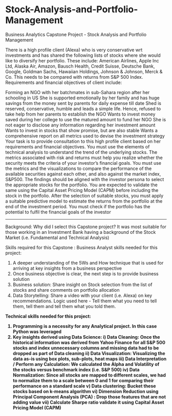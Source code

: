 # Stock-Analysis-and-Portfolio-Management
Business Analytics Capstone Project - Stock Analysis and Portfolio Management

There is a high profile client (Alexa) who is very conservative wrt investments and has shared the following lists of stocks where she would like to diversify her portfolio. These include: American Airlines, Apple Inc Ltd, Alaska Air, Amazon, Bausch Health, Credit Suisse, Deutsche Bank, Google, Goldman Sachs, Hawaiian Holdings, Johnson & Johnson, Merck & Co. This needs to be compared with returns from S&P 500 Index.
Requirements and financial objectives of client include:

Forming an NGO with her batchmates in sub-Sahara region after her schooling in US
She is supported emotionally by her family and has huge savings from the money sent by parents for daily expense till date
Shed is reserved, conservative, humble and leads a simple life. Hence, refused to take help from her parents to establish the NGO
Wants to invest money saved during her college to use the matured amount to fund her NGO
She is not eager to disclose any information regarding her investment amount
Wants to invest in stocks that show promise, but are also stable
Wants a comprehensive report on all metrics used to devise the investment strategy
Your task is to provide consultation to this high profile client based on her requirements and financial objectives.
You must use the elements of technical analysis to understand the trend of the underlying stocks. The metrics associated with risk and returns must help you realize whether the security meets the criteria of your investor’s financial goals.
You must use the metrics and the visualizations to compare the performance of the available securities against each other, and also against the market index, S&P500.
The findings should be aligned with the investor persona to select the appropriate stocks for the portfolio. You are expected to validate the same using the Capital Asset Pricing Model (CAPM) before including the stock in the portfolio.
After the selection of suitable stocks, you must apply a suitable predictive model to estimate the returns from the portfolio at the end of the investment period. You must check if the portfolio has the potential to fulfil the financial goals of the investor


--------------------------------------------------------------

Background: Why did I select this Capstone project?
It was most suitable for those working in an Investment Bank having a background of the Stock Market (i.e. Fundamental and Technical Analysis)

Skills required for this Capstone :
<A> Business Analyst skills needed for this project:
1. A deeper understanding of the 5Ws and How technique that is used for arriving at key insights from a business perspective
2. Once business objective is clear, the next step is to provide business solution
3. Business solution: Share insight on Stock selection from the list of stocks and share comments on portfolio allocation
4. Data Storytelling: Share a video with your client (i.e. Alexa) on key recommendations. Logic used here - Tell them what you need to tell them, tell them and tell them what you told them.

<B> Technical skills needed for this project:
1. Programming is a necessity for any Analytical project. In this case Python was leveraged
2. Key insights derived using Data Science:
i) Data Cleaning: Once the historical information was derived from Yahoo Finance for all S&P 500 stocks and index unnecessary columns and missing data had to be dropped as part of Data cleaning
ii) Data Visualization: Visualizing the data as-is using box plots, sub-plots, heat maps
iii) Data Interpretation / Perform any Calculation: We calculated the Alpha and Volatility of the stocks versus benchmark index (i.e. S&P 500)
iv) Data Normalization: Since all stocks are mapped to different scales, we had to normalize them to a scale between 0 and 1 for comparing their performance on a standard scale
v) Data clustering: Bucket these stocks based on k-means algorithm
vi) Dimension Reduction using Principal Component Analysis (PCA) : Drop those features that are not adding value
vii) Calculate Sharpe ratio validate it using Capital Asset Pricing Model (CAPM)
